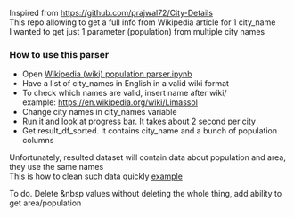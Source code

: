 Inspired from https://github.com/prajwal72/City-Details <br >
This repo allowing to get a full info from Wikipedia article for 1 city_name <br >
I wanted to get just 1 parameter (population) from multiple city names

### How to use this parser
* Open [Wikipedia (wiki) population parser.ipynb](https://github.com/Ulcor/learning/tree/main/Wikipedia%20city%20population%20parser)
* Have a list of city_names in English in a valid wiki format <br >
* To check which names are valid, insert name after wiki/ <br >
example:
https://en.wikipedia.org/wiki/Limassol
* Change city names in city_names variable
* Run it and look at progress bar. It takes about 2 second per city
* Get result_df_sorted. It contains city_name and a bunch of population columns

Unfortunately, resulted dataset will contain data about population and area, they use the same names <br >
This is how to clean such data quickly [example](https://docs.google.com/spreadsheets/d/1-8ECzjb8rjlTTc9BUJQxNiSKWHopB2tw0X9NdC_fdl8/edit?usp=sharing)

To do. Delete &nbsp values without deleting the whole thing, add ability to get area/population